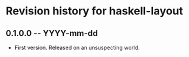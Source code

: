 # Revision history for haskell-layout

## 0.1.0.0 -- YYYY-mm-dd

* First version. Released on an unsuspecting world.
